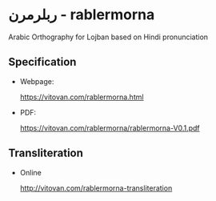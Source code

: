 # ربلرمرن - rablermorna
Arabic Orthography for Lojban based on Hindi pronunciation

## Specification

- Webpage:

    https://vitovan.com/rablermorna.html
    
- PDF:

    https://vitovan.com/rablermorna/rablermorna-V0.1.pdf

## Transliteration

- Online

    http://vitovan.com/rablermorna-transliteration
